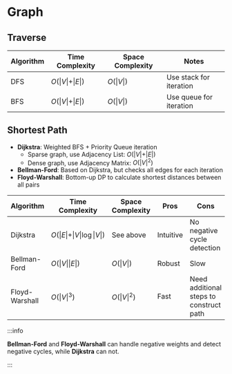 # Graph

## Traverse

| Algorithm | Time Complexity                    | Space Complexity   | Notes                   |
| --------- | ---------------------------------- | ------------------ | ----------------------- |
| DFS       | $O(\vert V \vert + \vert E \vert)$ | $O(\vert V \vert)$ | Use stack for iteration |
| BFS       | $O(\vert V \vert + \vert E \vert)$ | $O(\vert V \vert)$ | Use queue for iteration |

## Shortest Path

- **Dijkstra**: Weighted BFS + Priority Queue iteration
  - Sparse graph, use Adjacency List: $O(\vert V \vert + \vert E \vert)$
  - Dense graph, use Adjacency Matrix: $O(\vert V \vert ^ 2)$
- **Bellman-Ford**: Based on Dijkstra, but checks all edges for each iteration
- **Floyd-Warshall**: Bottom-up DP to calculate shortest distances between all pairs

| Algorithm      | Time Complexity                                       | Space Complexity       | Pros      | Cons                                    |
| -------------- | ----------------------------------------------------- | ---------------------- | --------- | --------------------------------------- |
| Dijkstra       | $O(\vert E \vert + \vert V \vert \log \vert V \vert)$ | See above              | Intuitive | No negative cycle detection             |
| Bellman-Ford   | $O(\vert V \vert \vert E \vert)$                      | $O(\vert V \vert)$     | Robust    | Slow                                    |
| Floyd-Warshall | $O(\vert V \vert ^ 3)$                                | $O(\vert V \vert ^ 2)$ | Fast      | Need additional steps to construct path |

:::info

**Bellman-Ford** and **Floyd-Warshall** can handle negative weights and detect negative cycles, while **Dijkstra** can not.

:::
